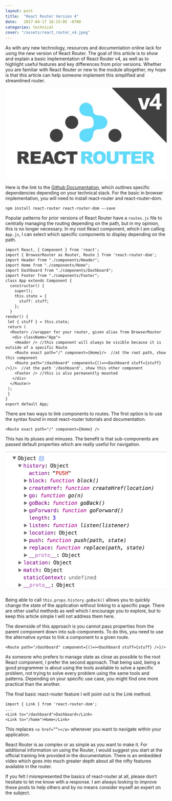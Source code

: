 ```yaml
---
layout: post
title:  "React Router Version 4"
date:   2017-04-17 18:15:05 -0700
categories: technical
cover: "/assets/react_router_v4.jpeg"
---
```

As with any new technology, resources and documentation online lack for using the new version of React Router. The goal of this article is to show and explain a basic implementation of React Router v4, as well as to highlight useful features and key differences from prior versions. Whether you are familiar with React Router or new to the module altogether, my hope is that this article can help someone implement this simplified and streamlined router.

![React Router v4](/assets/react_router_v4.jpeg)

Here is the link to the [Github Documentation](https://github.com/ReactTraining/react-router), which outlines specific dependencies depending on your technical stack. For the basic in browser implementation, you will need to install react-router and react-router-dom.

```
npm install react-router react-router-dom —-save
```

Popular patterns for prior versions of React Router have a `routes.js` file to centrally managing the routing depending on the path, but in my opinion, this is no longer necessary. In my root React component, which I am calling `App.js`, I can select which specific components to display depending on the path.

```
import React, { Component } from 'react';
import { BrowserRouter as Router, Route } from 'react-router-dom';
import Header from "./components/Header";
import Home from "./components/Home";
import Dashboard from "./components/Dashboard";
import Footer from "./components/Footer";
class App extends Component {
  constructor() {
    super();
    this.state = {
      stuff: stuff;
    };
  }
render() {
 let { stuff } = this.state;
 return (
  <Router> //wrapper for your router, given alias from BrowserRouter
   <div className="App">
    <Header /> //this component will always be visible because it is outside of a specific Route
    <Route exact path="/" component={Home}/>  //at the root path, show this component
    <Route path="/dashboard" component={()=><Dashboard stuff={stuff} />}/>  //at the path '/dashboard', show this other component
    <Footer /> //this is also permanently mounted
   </div>
  </Router>
 );
 }
}
export default App;
```

There are two ways to link components to routes. The first option is to use the syntax found in most react-router tutorials and documentation.

```
<Route exact path="/" component={Home} />
```

This has its pluses and minuses. The benefit is that sub-components are passed default properties which are really useful for navigation.

![React Router History](/assets/router_history_example.png)


Being able to call `this.props.history.goBack()` allows you to quickly change the state of the application without linking to a specific page. There are other useful methods as well which I encourage you to explore, but to keep this article simple I will not address them here.

The downside of this approach is you cannot pass properties from the parent component down into sub-components. To do this, you need to use the alternative syntax to link a component to a given route.

```
<Route path="/dashboard" component={()=><Dashboard stuff={stuff} />}/>
```

As someone who prefers to manage state as close as possible to the root React component, I prefer the second approach. That being said, being a good programmer is about using the tools available to solve a specific problem, not trying to solve every problem using the same tools and patterns. Depending on your specific use case, you might find one more practical than the another.

The final basic react-router feature I will point out is the Link method.

```
import { Link } from 'react-router-dom';
...
<Link to="/dashboard">Dashboard</Link>
<Link to="/home">Home</Link>
```

This replaces `<a href=””></a>` whenever you want to navigate within your application.

React Router is as complex or as simple as you want to make it. For additional information on using the Router, I would suggest you start at the official training link provided in the documentation. There is an embedded video which goes into much greater depth about all the nifty features available in the router.

If you felt I misrepresented the basics of react-router at all, please don’t hesitate to let me know with a response. I am always looking to improve these posts to help others and by no means consider myself an expert on the subject.
